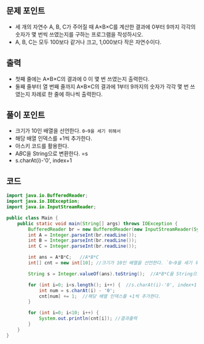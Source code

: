 ## 문제 포인트
+ 세 개의 자연수 A, B, C가 주어질 때 A×B×C를 계산한 결과에 0부터 9까지 각각의 숫자가 몇 번씩 쓰였는지를 구하는 프로그램을 작성하시오.
+  A, B, C는 모두 100보다 같거나 크고, 1,000보다 작은 자연수이다.

## 출력
+ 첫째 줄에는 A×B×C의 결과에 0 이 몇 번 쓰였는지 출력한다. 
+ 둘째 줄부터 열 번째 줄까지 A×B×C의 결과에 1부터 9까지의 숫자가 각각 몇 번 쓰였는지 차례로 한 줄에 하나씩 출력한다.

## 풀이 포인트
+ 크기가 10인 배열을 선언한다. `0~9을 세기 위해서`
+ 해당 배열 인덱스를 +1씩 추가한다.
+ 아스키 코드를 활용한다.
+ A*B*C을 String으로 변환한다. =s
+ s.charAt(i)-'0', index+1

## 코드
```java
import java.io.BufferedReader;
import java.io.IOException;
import java.io.InputStreamReader;

public class Main {
    public static void main(String[] args) throws IOException {
        BufferedReader br = new BufferedReader(new InputStreamReader(System.in));
        int A = Integer.parseInt(br.readLine());
        int B = Integer.parseInt(br.readLine());
        int C = Integer.parseInt(br.readLine());

        int ans = A*B*C;   //A*B*C
        int[] cnt = new int[10]; //크기가 10인 배열을 선언한다. `0~9을 세기 위해서`

        String s = Integer.valueOf(ans).toString();  //A*B*C을 String으로 변환한다.

        for (int i=0; i<s.length(); i++) {  //s.charAt(i)-'0', index+1
            int num = s.charAt(i) - '0';
            cnt[num] += 1;  //해당 배열 인덱스를 +1씩 추가한다.
        }

        for (int i=0; i<10; i++) {
            System.out.println(cnt[i]); //결과출력
        }
    }
}
```
